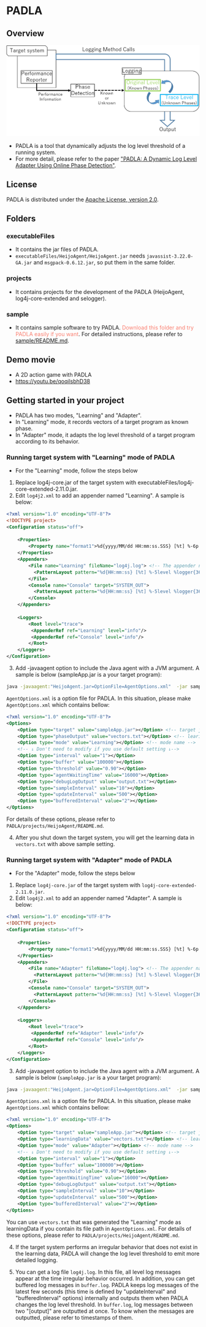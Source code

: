 # PADLA
## Overview
![overview](fig1.png)
* PADLA is a tool that dynamically adjusts the log level threshold of a running system.
* For more detail, please refer to the paper ["PADLA: A Dynamic Log Level Adapter Using Online Phase Detection"](paper.pdf).


## License

PADLA is distributed under the [Apache License, version 2.0](http://www.apache.org/licenses/LICENSE-2.0.html).

## Folders
### executableFiles
* It contains the jar files of PADLA.
* `executableFiles/HeijoAgent/HeijoAgent.jar` needs `javassist-3.22.0-GA.jar` and `msgpack-0.6.12.jar`, so put them in the same folder.
### projects
* It contains projects for the development of the PADLA (HeijoAgent, log4j-core-extended and selogger).
### sample
* It contains sample software to try PADLA. <font color="Salmon">Download this folder and try PADLA easily if you want</font>. For detailed instructions, please refer to [sample/README.md](sample/README.md).

## Demo movie
* A 2D action game with PADLA
* https://youtu.be/qoqilsbhD38

## Getting started in your project
* PADLA has two modes, "Learning" and "Adapter".
* In "Learning" mode, it records vectors of a target program as known phase.
* In "Adapter" mode, it adapts the log level threshold of a target program according to its behavior.

### Running target system with "Learning" mode of PADLA
* For the "Learning" mode, follow the steps below
1. Replace log4j-core.jar of the target system with executableFiles/log4j-core-extended-2.11.0.jar.
2. Edit `log4j2.xml` to add an appender named "Learning". A sample is below:
```xml
<?xml version="1.0" encoding="UTF-8"?>
<!DOCTYPE project>
<Configuration status="off">
	
    <Properties>
        <Property name="format1">%d{yyyy/MM/dd HH:mm:ss.SSS} [%t] %-6p %c{10} %m%n</Property>
    </Properties>
	<Appenders>
	    <File name="Learning" fileName="log4j.log"> <!-- The appender name "Learning" activates the Learning mode of log4j-core "-->
	      <PatternLayout pattern="%d{HH:mm:ss} [%t] %-5level %logger{36} - %msg%n"/>
	    </File>
		<Console name="Console" target="SYSTEM_OUT">
	      <PatternLayout pattern="%d{HH:mm:ss} [%t] %-5level %logger{36} - %msg%n"/>
	    </Console>
    </Appenders>

    <Loggers>
        <Root level="trace">
         <AppenderRef ref="Learning" level="info"/>
         <AppenderRef ref="Console" level="info"/>
        </Root>
    </Loggers>
</Configuration>
```
3. Add -javaagent option to include the Java agent with a JVM argument. A sample is below (sampleApp.jar is a your target program):
```bat
java -javaagent:"HeijoAgent.jar=OptionFile=AgentOptions.xml"  -jar sampleApp.jar
```
`AgentOptions.xml` is a option file for PADLA. In this situation, please make `AgentOptions.xml` which contains bellow:

```xml
<?xml version="1.0" encoding="UTF-8"?>
<Options>
    <Option type="target" value="sampleApp.jar"></Option> <!-- target jar file path -->
    <Option type="phaseOutput" value="vectors.txt"></Option> <!-- learining result file path -->
    <Option type="mode" value="Learning"></Option> <!-- mode name -->
    <!-- ↓ Don't need to modify if you use default setting ↓-->
    <Option type="interval" value="1"></Option>
    <Option type="buffer" value="100000"></Option>
    <Option type="threshold" value="0.90"></Option>
    <Option type="agentWaitingTime" value="16000"></Option>
    <Option type="debugLogOutput" value="output.txt"></Option>
    <Option type="sampleInterval" value="10"></Option>
    <Option type="updateInterval" value="500"></Option>
    <Option type="bufferedInterval" value="2"></Option>
</Options>
```

For details of these options, please refer to  `PADLA/projects/HeijoAgent/README.md`.

4. After you shut down the target system, you will get the learning data in `vectors.txt` with above sample setting.

### Running target system with "Adapter" mode of PADLA
 * For the "Adapter" mode, follow the steps below
1. Replace `log4j-core.jar` of the target system with `log4j-core-extended-2.11.0.jar`.
2. Edit `log4j2.xml` to add an appender named "Adapter". A sample is below:

```xml
<?xml version="1.0" encoding="UTF-8"?>
<!DOCTYPE project>
<Configuration status="off">
	
    <Properties>
        <Property name="format1">%d{yyyy/MM/dd HH:mm:ss.SSS} [%t] %-6p %c{10} %m%n</Property>
    </Properties>
	<Appenders>
	    <File name="Adapter" fileName="log4j.log"> <!-- The appender name "Adapter" activates the Adapter mode of log4j-core "-->
	      <PatternLayout pattern="%d{HH:mm:ss} [%t] %-5level %logger{36} - %msg%n"/>
	    </File>
		<Console name="Console" target="SYSTEM_OUT">
	      <PatternLayout pattern="%d{HH:mm:ss} [%t] %-5level %logger{36} - %msg%n"/>
	    </Console>
    </Appenders>

    <Loggers>
        <Root level="trace">
         <AppenderRef ref="Adapter" level="info"/>
         <AppenderRef ref="Console" level="info"/>
        </Root>
    </Loggers>
</Configuration>
```

3. Add -javaagent option to include the Java agent with a JVM argument. A sample is below (`sampleApp.jar` is a your target program):
```bat
java -javaagent:"HeijoAgent.jar=OptionFile=AgentOptions.xml"  -jar sampleApp.jar
```
`AgentOptions.xml` is a option file for PADLA. In this situation, please make `AgentOptions.xml` which contains bellow:

```xml
<?xml version="1.0" encoding="UTF-8"?>
<Options>
    <Option type="target" value="sampleApp.jar"></Option> <!-- target jar file path -->
    <Option type="learningData" value="vectors.txt"></Option> <!-- learning data file path (optional) -->
    <Option type="mode" value="Adapter"></Option> <!-- mode name -->
    <!-- ↓ Don't need to modify if you use default setting ↓-->
    <Option type="interval" value="1"></Option>
    <Option type="buffer" value="100000"></Option>
    <Option type="threshold" value="0.90"></Option>
    <Option type="agentWaitingTime" value="16000"></Option>
    <Option type="debugLogOutput" value="output.txt"></Option>
    <Option type="sampleInterval" value="10"></Option>
    <Option type="updateInterval" value="500"></Option>
    <Option type="bufferedInterval" value="2"></Option>
</Options>
```

You can use `vectors.txt` that was generated the "Learning" mode as learningData if you contain its file path in `AgentOptions.xml`.
For details of these options, please refer to  `PADLA/projects/HeijoAgent/README.md`.

4. If the target system performs an irregular behavior that does not exist in the learning data, PADLA will change the log level threshold to emit more detailed logging.

5. You can get a log file `log4j.log`. In this file, all level log messages appear at the time irregular behavior occurred. In addition, you can get buffered log messages in `buffer.log`. PADLA keeps log messages of the latest few seconds (this time is defined by "updateInterval" and "bufferedInterval" options) internally and outputs them when PADLA changes the log level threshold. In `buffer.log`, log messages between two "[output]" are outputted at once. To know when the messages are outputted, please refer to timestamps of them.
